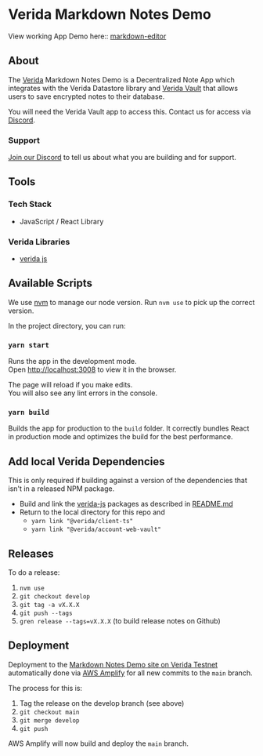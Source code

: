 # Verida Markdown Notes Demo

View working App Demo here:: [markdown-editor](https://markdown-editor.demos.testnet.verida.io/)

## About 

The [Verida](https://www.verida.io/) Markdown Notes Demo is a Decentralized Note App which integrates with the  Verida Datastore library and [Verida Vault](https://vault.verida.io/request/index.html) that allows users to save encrypted notes to their database.

You will need the Verida Vault app to access this. Contact us for access via [Discord](https://discord.gg/YzW3ku6ZvB).


### Support
[Join our Discord](https://discord.gg/YzW3ku6ZvB) to tell us about what you are building and for support. 

## Tools 

### Tech Stack 

-  JavaScript / React Library


### Verida Libraries
-  [verida js](https://github.com/verida/verida-js)


## Available Scripts

We use [nvm](https://github.com/nvm-sh/nvm) to manage our node version. Run `nvm use` to pick up the correct version.

In the project directory, you can run:

### `yarn start`

Runs the app in the development mode.\
Open [http://localhost:3008](http://localhost:3008) to view it in the browser.

The page will reload if you make edits.\
You will also see any lint errors in the console.

### `yarn build`

Builds the app for production to the `build` folder.
It correctly bundles React in production mode and optimizes the build for the best performance.


## Add local Verida Dependencies

This is only required if building against a version of the dependencies that isn't in a released NPM package.

* Build and link the [verida-js](https://github.com/verida/verida-js) packages as described in [README.md](https://github.com/verida/verida-js/blob/main/README.md)
* Return to the local directory for this repo and
  * `yarn link "@verida/client-ts"`
  * `yarn link "@verida/account-web-vault"`


## Releases
To do a release:

1. `nvm use`
2. `git checkout develop`
3. `git tag -a vX.X.X` 
4. `git push --tags`
5. `gren release --tags=vX.X.X` (to build release notes on Github)


## Deployment

Deployment to the [Markdown Notes Demo site on Verida Testnet](https://markdown-editor.demos.testnet.verida.io/) automatically done via [AWS Amplify](https://us-east-2.console.aws.amazon.com/amplify/) for all new commits to the `main` branch. 

The process for this is:

1. Tag the release on the develop branch (see above)
2. `git checkout main`
3. `git merge develop`
4. `git push`

AWS Amplify will now build and deploy the `main` branch. 


